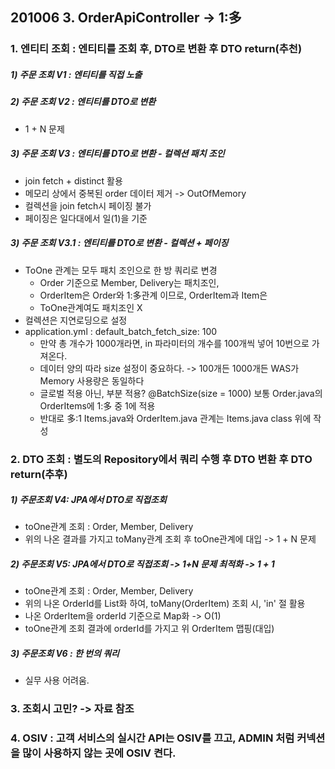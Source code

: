 ## 201006 3. OrderApiController -> 1:多 
### 1. 엔티티 조회 : 엔티티를 조회 후, DTO로 변환 후 DTO return(추천)
##### 1) 주문 조회 V1 : 엔티티를 직접 노출
##### 2) 주문 조회 V2 : 엔티티를 DTO로 변환
* 1 + N 문제 
##### 3) 주문 조회 V3 : 엔티티를 DTO로 변환 - 컬렉션 패치 조인 
* join fetch + distinct 활용
* 메모리 상에서 중복된 order 데이터 제거 -> OutOfMemory
* 컬렉션을 join fetch시 페이징 불가
* 페이징은 일다대에서 일(1)을 기준
##### 3) 주문 조회 V3.1 : 엔티티를 DTO로 변환 - 컬렉션 + 페이징
* ToOne 관계는 모두 패치 조인으로 한 방 쿼리로 변경
  * Order 기준으로 Member, Delivery는 패치조인, 
  * OrderItem은 Order와 1:多관계 이므로, OrderItem과 Item은
  * ToOne관계여도 패치조인 X
* 컬렉션은 지연로딩으로 설정
* application.yml : default_batch_fetch_size: 100
  * 만약 총 개수가 1000개라면, in 파라미터의 개수를 100개씩 넣어 10번으로 가져온다.
  * 데이터 양의 따라 size 설정이 중요하다. -> 100개든 1000개든 WAS가 Memory 사용량은 동일하다
  * 글로벌 적용 아닌, 부분 적용? @BatchSize(size = 1000) 보통 Order.java의 OrderItems에 1:多 중 1에 적용
  * 반대로 多:1 Items.java와 OrderItem.java 관계는 Items.java class 위에 작성
### 2. DTO 조회  : 별도의 Repository에서 쿼리 수행 후 DTO 변환 후 DTO return(추후)
##### 1) 주문조회 V4: JPA에서 DTO로 직접조회 
* toOne관계 조회 : Order, Member, Delivery
* 위의 나온 결과를 가지고 toMany관계 조회 후 toOne관계에 대입 -> 1 + N 문제 
##### 2) 주문조회 V5: JPA에서 DTO로 직접조회 -> 1+N 문제 최적화 -> 1 + 1
* toOne관계 조회 : Order, Member, Delivery
* 위의 나온 OrderId를 List화 하여, toMany(OrderItem) 조회 시, 'in' 절 활용
* 나온 OrderItem을 orderId 기준으로 Map화 -> O(1)
* toOne관계 조회 결과에 orderId를 가지고 위 OrderItem 맵핑(대입)
##### 3) 주문조회 V6 : 한 번의 쿼리
* 실무 사용 어려움.
### 3. 조회시 고민? -> 자료 참조
### 4. OSIV : 고객 서비스의 실시간 API는 OSIV를 끄고, ADMIN 처럼 커넥션을 많이 사용하지 않는 곳에 OSIV 켠다.




